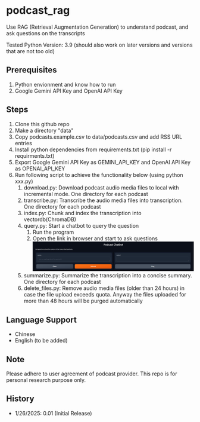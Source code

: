 # podcast_rag
Use RAG (Retrieval Augmentation Generation) to understand podcast, and ask questions on the transcripts

Tested Python Version: 3.9 (should also work on later versions and versions that are not too old)

## Prerequisites
1. Python envionment and know how to run
2. Google Gemini API Key and OpenAI API Key

## Steps
1. Clone this github repo
2. Make a directory "data"
3. Copy podcasts.example.csv to data/podcasts.csv and add RSS URL entries
4. Install python dependencies from requirements.txt (pip install -r requirments.txt)
5. Export Google Gemini API Key as GEMINI_API_KEY and OpenAI API Key as OPENAI_API_KEY
6. Run following script to achieve the functionality below (using python xxx.py)
    1. download.py: Download podcast audio media files to local with incremental mode. One directory for each podcast 
    2. transcribe.py: Transcribe the audio media files into transcription. One directory for each podcast
    3. index.py: Chunk and index the transcription into vectordb(ChromaDB)
    4. query.py: Start a chatbot to query the question
	    1. Run the program
	    2. Open the link in browser and start to ask questions <img src="https://raw.githubusercontent.com/liujinmarshall/podcast_rag/refs/heads/main/docs/img/chatbot.png" />
    5. summarize.py: Summarize the transcription into a concise summary. One directory for each podcast
    6. delete_files.py: Remove audio media files (older than 24 hours) in case the file upload exceeds quota. Anyway the files uploaded for more than 48 hours will be purged automatically

## Language Support
* Chinese
* English (to be added)

## Note
Please adhere to user agreement of podcast provider. This repo is for personal research purpose only.

## History
* 1/26/2025: 0.01 (Initial Release)
